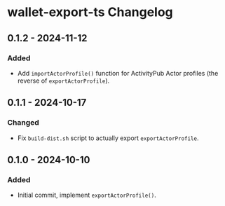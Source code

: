# wallet-export-ts Changelog

## 0.1.2 - 2024-11-12

### Added
- Add `importActorProfile()` function for ActivityPub Actor profiles (the reverse of `exportActorProfile`).

## 0.1.1 - 2024-10-17

### Changed
- Fix `build-dist.sh` script to actually export `exportActorProfile`.

## 0.1.0 - 2024-10-10

### Added

- Initial commit, implement `exportActorProfile()`.
